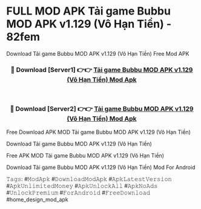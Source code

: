 # FULL MOD APK Tải game Bubbu MOD APK v1.129 (Vô Hạn Tiền) - 82fem
Download Tải game Bubbu MOD APK v1.129 (Vô Hạn Tiền) Free Mod APK

<div align="center">
<h3>🔴 Download [Server1] 👉👉 <a href="https://apk-comot.site?title=Tải_game_Bubbu_MOD_APK_v1.129_(Vô_Hạn_Tiền)">Tải game Bubbu MOD APK v1.129 (Vô Hạn Tiền) Mod Apk</a></h3><br>

<h3>🔴 Download [Server2] 👉👉 <a href="https://apk-comot.site?title=Tải_game_Bubbu_MOD_APK_v1.129_(Vô_Hạn_Tiền)">Tải game Bubbu MOD APK v1.129 (Vô Hạn Tiền) Mod Apk</a></h3>
</div>


Free Download APK MOD Tải game Bubbu MOD APK v1.129 (Vô Hạn Tiền)

Download Tải game Bubbu MOD APK v1.129 (Vô Hạn Tiền) 

Free APK MOD Tải game Bubbu MOD APK v1.129 (Vô Hạn Tiền) 

Download Tải game Bubbu MOD APK v1.129 (Vô Hạn Tiền) Mod For Android

𝚃𝚊𝚐𝚜: #𝙼𝚘𝚍𝙰𝚙𝚔 #𝙳𝚘𝚠𝚗𝚕𝚘𝚊𝚍𝙼𝚘𝚍𝙰𝚙𝚔 #𝙰𝚙𝚔𝙻𝚊𝚝𝚎𝚜𝚝𝚅𝚎𝚛𝚜𝚒𝚘𝚗 #𝙰𝚙𝚔𝚄𝚗𝚕𝚒𝚖𝚒𝚝𝚎𝚍𝙼𝚘𝚗𝚎𝚢 #𝙰𝚙𝚔𝚄𝚗𝚕𝚘𝚌𝚔𝙰𝚕𝚕 #𝙰𝚙𝚔𝙽𝚘𝙰𝚍𝚜 #𝚄𝚗𝚕𝚘𝚌𝚔𝙿𝚛𝚎𝚖𝚒𝚞𝚖 #𝙵𝚘𝚛𝙰𝚗𝚍𝚛𝚘𝚒𝚍 #𝙵𝚛𝚎𝚎𝙳𝚘𝚠𝚗𝚕𝚘𝚊𝚍 #home_design_mod_apk